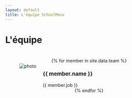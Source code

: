 ```yaml
---
layout: default
title: L'équipe SchoolMouv
---
```


<div id="team">
  <h1>L'équipe</h1>
  <ul class="posts noList listing">
    {% for member in site.data.team %}
      <li class="team-member">
        <div>
          <img src="{{ '/assets/img/team/'| append: member.photo | prepend: site.baseurl }}" alt="photo"/>
        </div>
        <div>
          <h3>{{ member.name }}</h3>
          <span class="date">{{ member.job }}</span>
        </div>
      </li>
    {% endfor %}
  </ul>
</div>

<style>

#team .posts li::before {
  content: none;
}

#team .listing {
  display: flex;
  flex-wrap: wrap;
  justify-content: space-around;
  margin-top: 40px;
}

#team .team-member {
  display: flex ;
  flex-direction: row ;
  width: 50%;
}

#team .team-member h3 {
  font-size: 1.2em;
}

#team .team-member img {
  margin: 0 20px ;
}

@media (max-width: 1200px) {
  #team .team-member {
    width: 100%;
  }
}
</style>
